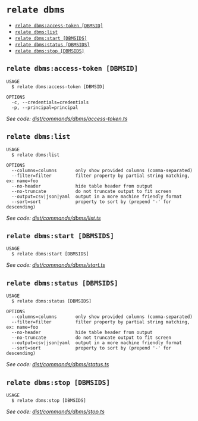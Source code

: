 `relate dbms`
=============



* [`relate dbms:access-token [DBMSID]`](#relate-dbmsaccess-token-dbmsid)
* [`relate dbms:list`](#relate-dbmslist)
* [`relate dbms:start [DBMSIDS]`](#relate-dbmsstart-dbmsids)
* [`relate dbms:status [DBMSIDS]`](#relate-dbmsstatus-dbmsids)
* [`relate dbms:stop [DBMSIDS]`](#relate-dbmsstop-dbmsids)

## `relate dbms:access-token [DBMSID]`

```
USAGE
  $ relate dbms:access-token [DBMSID]

OPTIONS
  -c, --credentials=credentials
  -p, --principal=principal
```

_See code: [dist/commands/dbms/access-token.ts](https://github.com/neo-technology/daedalus/blob/v1.0.0/dist/commands/dbms/access-token.ts)_

## `relate dbms:list`

```
USAGE
  $ relate dbms:list

OPTIONS
  --columns=columns       only show provided columns (comma-separated)
  --filter=filter         filter property by partial string matching, ex: name=foo
  --no-header             hide table header from output
  --no-truncate           do not truncate output to fit screen
  --output=csv|json|yaml  output in a more machine friendly format
  --sort=sort             property to sort by (prepend '-' for descending)
```

_See code: [dist/commands/dbms/list.ts](https://github.com/neo-technology/daedalus/blob/v1.0.0/dist/commands/dbms/list.ts)_

## `relate dbms:start [DBMSIDS]`

```
USAGE
  $ relate dbms:start [DBMSIDS]
```

_See code: [dist/commands/dbms/start.ts](https://github.com/neo-technology/daedalus/blob/v1.0.0/dist/commands/dbms/start.ts)_

## `relate dbms:status [DBMSIDS]`

```
USAGE
  $ relate dbms:status [DBMSIDS]

OPTIONS
  --columns=columns       only show provided columns (comma-separated)
  --filter=filter         filter property by partial string matching, ex: name=foo
  --no-header             hide table header from output
  --no-truncate           do not truncate output to fit screen
  --output=csv|json|yaml  output in a more machine friendly format
  --sort=sort             property to sort by (prepend '-' for descending)
```

_See code: [dist/commands/dbms/status.ts](https://github.com/neo-technology/daedalus/blob/v1.0.0/dist/commands/dbms/status.ts)_

## `relate dbms:stop [DBMSIDS]`

```
USAGE
  $ relate dbms:stop [DBMSIDS]
```

_See code: [dist/commands/dbms/stop.ts](https://github.com/neo-technology/daedalus/blob/v1.0.0/dist/commands/dbms/stop.ts)_
